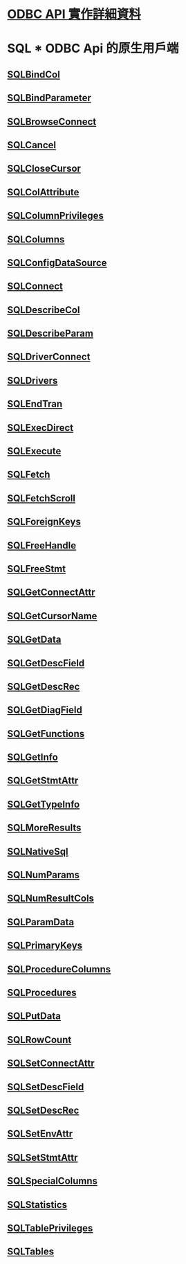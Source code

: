 # [ODBC API 實作詳細資料](odbc-api-implementation-details.md)

# SQL * ODBC Api 的原生用戶端
## [SQLBindCol](sqlbindcol.md)
## [SQLBindParameter](sqlbindparameter.md)
## [SQLBrowseConnect](sqlbrowseconnect.md)
## [SQLCancel](sqlcancel.md)
## [SQLCloseCursor](sqlclosecursor.md)
## [SQLColAttribute](sqlcolattribute.md)
## [SQLColumnPrivileges](sqlcolumnprivileges.md)
## [SQLColumns](sqlcolumns.md)
## [SQLConfigDataSource](sqlconfigdatasource.md)
## [SQLConnect](sqlconnect.md)
## [SQLDescribeCol](sqldescribecol.md)
## [SQLDescribeParam](sqldescribeparam.md)
## [SQLDriverConnect](sqldriverconnect.md)
## [SQLDrivers](sqldrivers.md)
## [SQLEndTran](sqlendtran.md)
## [SQLExecDirect](sqlexecdirect.md)
## [SQLExecute](sqlexecute.md)
## [SQLFetch](sqlfetch.md)
## [SQLFetchScroll](sqlfetchscroll.md)
## [SQLForeignKeys](sqlforeignkeys.md)
## [SQLFreeHandle](sqlfreehandle.md)
## [SQLFreeStmt](sqlfreestmt.md)
## [SQLGetConnectAttr](sqlgetconnectattr.md)
## [SQLGetCursorName](sqlgetcursorname.md)
## [SQLGetData](sqlgetdata.md)
## [SQLGetDescField](sqlgetdescfield.md)
## [SQLGetDescRec](sqlgetdescrec.md)
## [SQLGetDiagField](sqlgetdiagfield.md)
## [SQLGetFunctions](sqlgetfunctions.md)
## [SQLGetInfo](sqlgetinfo.md)
## [SQLGetStmtAttr](sqlgetstmtattr.md)
## [SQLGetTypeInfo](sqlgettypeinfo.md)
## [SQLMoreResults](sqlmoreresults.md)
## [SQLNativeSql](sqlnativesql.md)
## [SQLNumParams](sqlnumparams.md)
## [SQLNumResultCols](sqlnumresultcols.md)
## [SQLParamData](sqlparamdata.md)
## [SQLPrimaryKeys](sqlprimarykeys.md)
## [SQLProcedureColumns](sqlprocedurecolumns.md)
## [SQLProcedures](sqlprocedures.md)
## [SQLPutData](sqlputdata.md)
## [SQLRowCount](sqlrowcount.md)
## [SQLSetConnectAttr](sqlsetconnectattr.md)
## [SQLSetDescField](sqlsetdescfield.md)
## [SQLSetDescRec](sqlsetdescrec.md)
## [SQLSetEnvAttr](sqlsetenvattr.md)
## [SQLSetStmtAttr](sqlsetstmtattr.md)
## [SQLSpecialColumns](sqlspecialcolumns.md)
## [SQLStatistics](sqlstatistics.md)
## [SQLTablePrivileges](sqltableprivileges.md)
## [SQLTables](sqltables.md)

